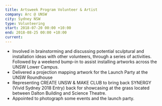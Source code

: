 ```yaml
---
title: Artsweek Program Volunteer & Artist
company: Arc @ UNSW
city: Sydney NSW
type: Volunteering
start: 2018-07-20 00:00 +10:00
end: 2018-08-25 00:00 +10:00
current:
---
```

- Involved in brainstorming and discussing potential sculptural and installation ideas with other volunteers, through a series of activities. Followed by a weekend bump-in to assist installing artworks across the UNSW Lower Campus.
- Delivered a projection mapping artwork for the Launch Party at the UNSW Roundhouse
- Representing CREATE UNSW & MAKE CLUB to bring back SYNERGY (Vivid Sydney 2018 Entry) back for showcasing at the grass located between Dalton Building and Science Theatre.
- Appointed to photograph some events and the launch party.